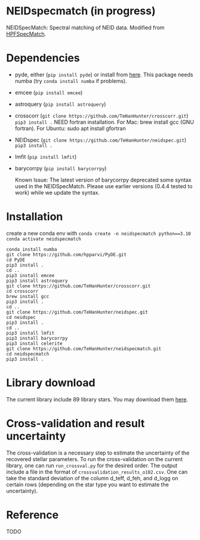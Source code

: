 # NEIDspecmatch (in progress)
NEIDSpecMatch: Spectral matching of NEID data. Modified from [HPFSpecMatch](https://gummiks.github.io/hpfspecmatch/). 

# Dependencies 

- pyde, either (`pip install pyde`) or install from [here](https://github.com/hpparvi/PyDE). This package needs numba (try `conda install numba` if problems).
- emcee (`pip install emcee`)
- astroquery (`pip install astroquery`)
- crosscorr (`git clone https://github.com/TeHanHunter/crosscorr.git`) `pip3 install .` NEED fortran installation. For Mac: brew install gcc (GNU fortran). For Ubuntu: sudo apt install gfortran
- NEIDspec (`git clone https://github.com/TeHanHunter/neidspec.git`) `pip3 install .`
- lmfit (`pip install lmfit`)
- barycorrpy (`pip install barycorrpy`)

  Known Issue: The latest version of barycorrpy deprecated some syntax used in the NEIDSpecMatch. Please use earlier versions (0.4.4 tested to work) while we update the syntax. 

# Installation
create a new conda env with
`conda create -n neidspecmatch python==3.10`
`conda activate neidspecmatch`
```
conda install numba
git clone https://github.com/hpparvi/PyDE.git
cd PyDE
pip3 install .
cd ..
pip3 install emcee
pip3 install astroquery
git clone https://github.com/TeHanHunter/crosscorr.git
cd crosscorr
brew install gcc
pip3 install .
cd ..
git clone https://github.com/TeHanHunter/neidspec.git
cd neidspec
pip3 install .
cd ..
pip3 install lmfit
pip3 install barycorrpy
pip3 install celerite
git clone https://github.com/TeHanHunter/neidspecmatch.git
cd neidspecmatch
pip3 install .
```
# Library download
The current library include 89 library stars. You may download them [here](https://drive.google.com/drive/folders/1_ZcQavq5boQt5f7RjelEUF6sqZKibSbT?usp=sharing).

# Cross-validation and result uncertainty 
The cross-validation is a necessary step to estimate the uncertainty of the recovered stellar parameters. To run the cross-validation on the current library, one can run `run_crossval.py` for the desired order. The output include a file in the format of `crossvalidation_results_o102.csv`. One can take the standard deviation of the column d_teff, d_feh, and	d_logg on certain rows (depending on the star type you want to estimate the uncertainty). 

# Reference
TODO

